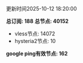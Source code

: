 更新时间2025-10-12 18:20:00

**总订阅: 188**
**总节点: 40152**
- vless节点: 14072
- hysteria2节点: 10

**google ping有效节点: 162**
